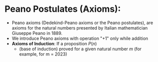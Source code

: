 # Peano Postulates (Axioms):
- Peano axioms (Dedekind-Peano axioms or the Peano postulates), are axioms for the natural numbers presented by Italian mathematician Giuseppe Peano  in 1889.
- We introduce Peano axioms with operation "+1" only while addition
- **Axioms of Induction**: If a proposition $P(n)$
	- (base of induction) proved for a given natural number $m$ (for example, for m = 2023)

